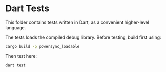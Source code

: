 # Dart Tests

This folder contains tests written in Dart, as a convenient higher-level language.

The tests loads the compiled debug library. Before testing, build first using:

```sh
cargo build -p powersync_loadable
```

Then test here:

```sh
dart test
```
